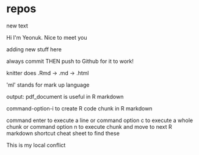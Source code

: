 # repos
new text

Hi I'm Yeonuk. Nice to meet you

adding new stuff here

always commit THEN push to Github for it to work!

knitter does .Rmd -> .md -> .html

'ml' stands for mark up language

output: pdf_document is useful in R markdown

command-option-i to create R code chunk in R markdown

command enter to execute a line
or command option c to execute a whole chunk
or command option n to execute chunk and move to next
R markdown shortcut cheat sheet to find these

This is my local conflict
